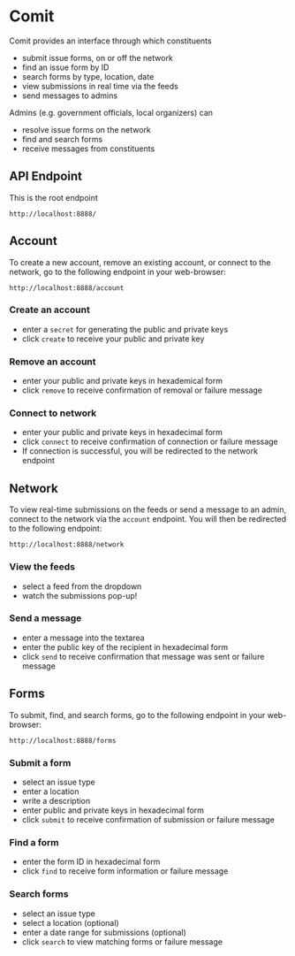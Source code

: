 # Comit

Comit provides an interface through which constituents
	
- submit issue forms, on or off the network
- find an issue form by ID 
- search forms by type, location, date
- view submissions in real time via the feeds
- send messages to admins

Admins (e.g. government officials, local organizers) can

- resolve issue forms on the network
- find and search forms 
- receive messages from constituents 


## API Endpoint

This is the root endpoint

`http://localhost:8888/`

## Account 

To create a new account, remove an existing account, or connect to the network, go to the following endpoint in your web-browser:

`http://localhost:8888/account`

### Create an account 
- enter a `secret` for generating the public and private keys
- click `create` to receive your public and private key

### Remove an account 
- enter your public and private keys in hexademical form
- click `remove` to receive confirmation of removal or failure message 

### Connect to network 
- enter your public and private keys in hexadecimal form
- click `connect` to receive confirmation of connection or failure message
- If connection is successful, you will be redirected to the network endpoint

## Network 

To view real-time submissions on the feeds or send a message to an admin, connect to the network via the `account` endpoint. You will then be redirected to the following endpoint:

`http://localhost:8888/network`

### View the feeds
- select a feed from the dropdown
- watch the submissions pop-up!

### Send a message
- enter a message into the textarea 
- enter the public key of the recipient in hexadecimal form 
- click `send` to receive confirmation that message was sent or failure message

## Forms 

To submit, find, and search forms, go to the following endpoint in your web-browser:

`http://localhost:8888/forms` 

### Submit a form 
- select an issue type 
- enter a location
- write a description 
- enter public and private keys in hexadecimal form
- click `submit` to receive confirmation of submission or failure message

### Find a form 
- enter the form ID in hexadecimal form 
- click `find` to receive form information or failure message 

### Search forms 
- select an issue type 
- select a location (optional)
- enter a date range for submissions (optional)
- click `search` to view matching forms or failure message
 




